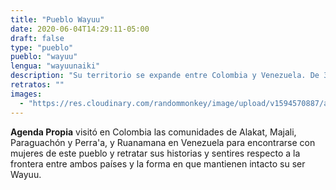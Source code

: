```yaml
---
title: "Pueblo Wayuu"
date: 2020-06-04T14:29:11-05:00
draft: false
type: "pueblo"
pueblo: "wayuu"
lengua: "wayuunaiki"
description: "Su territorio se expande entre Colombia y Venezuela. De 380.460 personas reconocidas como Wayuu, 197.140 son Jieyuu (mujeres). Este pueblo concibe la figura de la mujer como eje fundamental para la continuidad de la memoria desde la línea matrilineal."
retratos: ""
images:
  - "https://res.cloudinary.com/randommonkey/image/upload/v1594570887/agenda-propia/portada-pueblo-wayuu.jpg"
---
```


**Agenda Propia** visitó en Colombia las comunidades de Alakat, Majali, Paraguachón y Perra'a, y Ruanamana en Venezuela para encontrarse con mujeres de este pueblo y retratar sus historias y sentires respecto a la frontera entre ambos países y la forma en que mantienen intacto su ser Wayuu.
